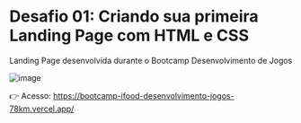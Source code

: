 # Desafio 01: Criando sua primeira Landing Page com HTML e CSS

Landing Page desenvolvida durante o Bootcamp Desenvolvimento de Jogos

![image](https://user-images.githubusercontent.com/55519539/183538055-6cce606c-7d1d-4d15-a4be-ffeb5b37c956.png)

👉 Acesso: https://bootcamp-ifood-desenvolvimento-jogos-78km.vercel.app/
